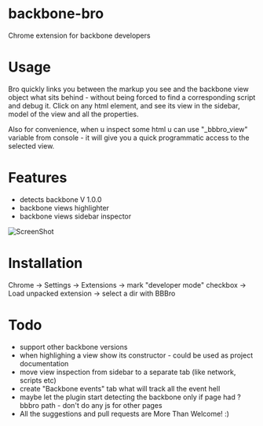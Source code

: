 backbone-bro
============

Chrome extension for backbone developers

Usage
=====
Bro quickly links you between the markup you see and the backbone view object what sits behind - without being forced to find a corresponding script and debug it. Click on any html element, and see its view in the sidebar, model of the view and all the properties.

Also for convenience, when u inspect some html u can use "_bbbro_view" variable from console - it will give you a quick programmatic access to the selected view.


Features
========
- detects backbone V 1.0.0
- backbone views highlighter
- backbone views sidebar inspector

![ScreenShot](https://raw.github.com/bubenshchykov/backbone-bro/master/screenshot.png)

Installation
===========
Chrome -> Settings -> Extensions -> mark "developer mode" checkbox -> Load unpacked extension -> select a dir with BBBro

Todo
=======
- support other backbone versions
- when highlighing a view show its constructor - could be used as project documentation
- move view inspection from sidebar to a separate tab (like network, scripts etc)
- create "Backbone events" tab what will track all the event hell
- maybe let the plugin start detecting the backbone only if page had ?bbbro path - don't do any js for other pages
- All the suggestions and pull requests are More Than Welcome! :)

